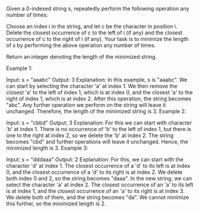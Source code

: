 Given a 0-indexed string s, repeatedly perform the following operation any number of times:

Choose an index i in the string, and let c be the character in position i. Delete the closest occurrence of c to the left of i (if any) and the closest occurrence of c to the right of i (if any).
Your task is to minimize the length of s by performing the above operation any number of times.

Return an integer denoting the length of the minimized string.

 

Example 1:

Input: s = "aaabc"
Output: 3
Explanation: In this example, s is "aaabc". We can start by selecting the character 'a' at index 1. We then remove the closest 'a' to the left of index 1, which is at index 0, and the closest 'a' to the right of index 1, which is at index 2. After this operation, the string becomes "abc". Any further operation we perform on the string will leave it unchanged. Therefore, the length of the minimized string is 3.
Example 2:

Input: s = "cbbd"
Output: 3
Explanation: For this we can start with character 'b' at index 1. There is no occurrence of 'b' to the left of index 1, but there is one to the right at index 2, so we delete the 'b' at index 2. The string becomes "cbd" and further operations will leave it unchanged. Hence, the minimized length is 3. 
Example 3:

Input: s = "dddaaa"
Output: 2
Explanation: For this, we can start with the character 'd' at index 1. The closest occurrence of a 'd' to its left is at index 0, and the closest occurrence of a 'd' to its right is at index 2. We delete both index 0 and 2, so the string becomes "daaa". In the new string, we can select the character 'a' at index 2. The closest occurrence of an 'a' to its left is at index 1, and the closest occurrence of an 'a' to its right is at index 3. We delete both of them, and the string becomes "da". We cannot minimize this further, so the minimized length is 2.
 
